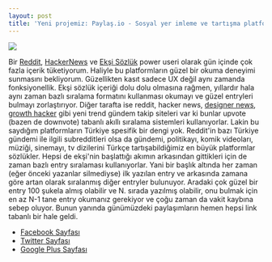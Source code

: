 ```yaml
---
layout: post
title: 'Yeni projemiz: Paylaş.io - Sosyal yer imleme ve tartışma platformu'
---
```


![](https://devdala.files.wordpress.com/2014/10/paylasio_logo_512x512_compressed.png)

Bir [Reddit](http://reddit.com), [HackerNews](https://news.ycombinator.com/) ve [Ekşi Sözlük](https://eksisozluk.com/) power useri olarak gün içinde çok fazla içerik tüketiyorum. Haliyle bu platformların güzel bir okuma deneyimi sunmasını bekliyorum. Güzellikten kasıt sadece UX değil aynı zamanda fonksiyonellik. Ekşi sözlük içeriği dolu dolu olmasına rağmen, yıllardır hala aynı zaman bazlı sıralama formatını kullanması okumayı ve güzel entryleri bulmayı zorlaştırıyor. Diğer tarafta ise reddit, hacker news, [designer news](https://news.layervault.com/), [growth hacker](http://growthhackers.com/) gibi yeni trend gündem takip siteleri var ki bunlar upvote (bazen de downvote) tabanlı akıllı sıralama sistemleri kullanıyorlar. Lakin bu saydığım platformların Türkiye spesifik bir dengi yok. Reddit'in bazı Türkiye gündemi ile ilgili subredditleri olsa da gündemi, politikayı, komik videoları, müziği, sinemayı, tv dizilerini Türkçe tartışabildiğimiz en büyük platformlar sözlükler. Hepsi de ekşi'nin başlattığı akımın arkasından gittikleri için de zaman bazlı entry sıralaması kullanıyorlar. Yani bir başlık altında her zaman (eğer önceki yazanlar silmediyse) ilk yazılan entry ve arkasında zamana göre artan olarak sıralanmış diğer entryler bulunuyor. Aradaki çok güzel bir entry 100 şukela almış olabilir ve N. sırada yazılmış olabilir, onu bulmak için en az N-1 tane entry okumanız gerekiyor ve çoğu zaman da vakit kaybına sebep oluyor.
Bunun yanında günümüzdeki paylaşımların hemen hepsi link tabanlı bir hale geldi.

* [Facebook Sayfası](https://www.facebook.com/pages/Payla%C5%9Fio/788187647890278)
* [Twitter Sayfası](https://twitter.com/paylasio)
* [Google Plus Sayfası](https://plus.google.com/u/0/117448329846126927496/posts)